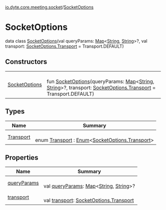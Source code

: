 [io.dyte.core.meeting.socket](../index.md)/[SocketOptions](index.md)

# SocketOptions


data class [SocketOptions](index.md)(val queryParams: [Map](https://kotlinlang.org/api/latest/jvm/stdlib/kotlin.collections/-map/index.html)&lt;[String](https://kotlinlang.org/api/latest/jvm/stdlib/kotlin/-string/index.html), [String](https://kotlinlang.org/api/latest/jvm/stdlib/kotlin/-string/index.html)&gt;?, val transport: [SocketOptions.Transport](-transport/index.md) = Transport.DEFAULT)

## Constructors

| | |
|---|---|
| [SocketOptions](-socket-options.md) | <br/>fun [SocketOptions](-socket-options.md)(queryParams: [Map](https://kotlinlang.org/api/latest/jvm/stdlib/kotlin.collections/-map/index.html)&lt;[String](https://kotlinlang.org/api/latest/jvm/stdlib/kotlin/-string/index.html), [String](https://kotlinlang.org/api/latest/jvm/stdlib/kotlin/-string/index.html)&gt;?, transport: [SocketOptions.Transport](-transport/index.md) = Transport.DEFAULT) |

## Types

| Name | Summary |
|---|---|
| [Transport](-transport/index.md) | <br/>enum [Transport](-transport/index.md) : [Enum](https://kotlinlang.org/api/latest/jvm/stdlib/kotlin/-enum/index.html)&lt;[SocketOptions.Transport](-transport/index.md)&gt; |

## Properties

| Name | Summary |
|---|---|
| [queryParams](query-params.md) | <br/>val [queryParams](query-params.md): [Map](https://kotlinlang.org/api/latest/jvm/stdlib/kotlin.collections/-map/index.html)&lt;[String](https://kotlinlang.org/api/latest/jvm/stdlib/kotlin/-string/index.html), [String](https://kotlinlang.org/api/latest/jvm/stdlib/kotlin/-string/index.html)&gt;? |
| [transport](transport.md) | <br/>val [transport](transport.md): [SocketOptions.Transport](-transport/index.md) |
